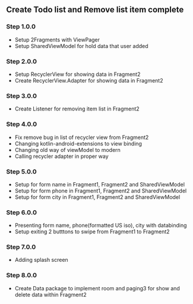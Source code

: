 ## Create Todo list and Remove list item complete

### Step 1.0.0
- Setup 2Fragments with ViewPager
- Setup SharedViewModel for hold data that user added

### Step 2.0.0
- Setup RecyclerView for showing data in Fragment2
- Create RecyclerView.Adapter for showing data in Fragment2

### Step 3.0.0
- Create Listener for removing item list in Fragment2

### Step 4.0.0
- Fix remove bug in list of recycler view from Fragment2
- Changing kotlin-android-extensions to view binding
- Changing old way of viewModel to modern
- Calling recycler adapter in proper way

### Step 5.0.0
- Setup for form name in Fragment1, Fragment2 and SharedViewModel
- Setup for form phone in Fragment1, Fragment2 and SharedViewModel
- Setup for form city in Fragment1, Fragment2 and SharedViewModel

### Step 6.0.0
- Presenting form name, phone(formatted US iso), city with databinding
- Setup exiting 2 butttons to swipe from Fragment1 to Fragment2

### Step 7.0.0
- Adding splash screen

### Step 8.0.0
- Create Data package to implement room and paging3 for show and delete data within Fragment2

